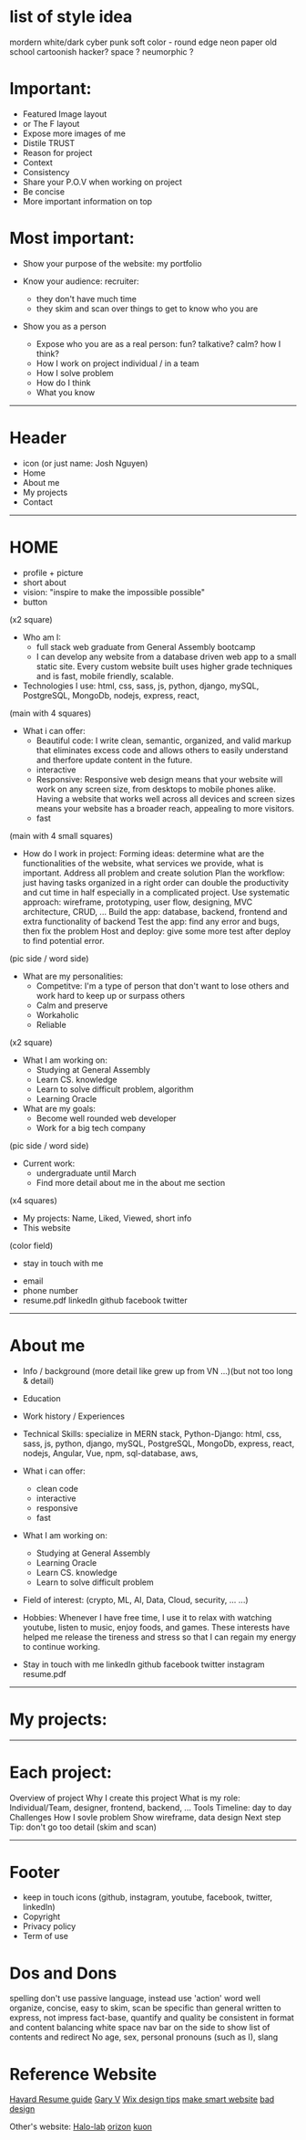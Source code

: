 # list of style idea

mordern white/dark
cyber punk
soft color - round edge
neon
paper old school
cartoonish
hacker?
space ?
neumorphic ?

# Important:

- Featured Image layout
- or The F layout
- Expose more images of me
- Distile TRUST
- Reason for project
- Context
- Consistency
- Share your P.O.V when working on project
- Be concise
- More important information on top

# Most important:

- Show your purpose of the website: my portfolio
- Know your audience: recruiter:

  - they don't have much time
  - they skim and scan over things to get to know who you are

- Show you as a person
  - Expose who you are as a real person: fun? talkative? calm? how I think?
  - How I work on project individual / in a team
  - How I solve problem
  - How do I think
  - What you know

---

# Header

- icon (or just name: Josh Nguyen)
- Home
- About me
- My projects
- Contact

---

# HOME

- profile + picture
- short about
- vision: "inspire to make the impossible possible"
- button

(x2 square)

- Who am I:
  - full stack web graduate from General Assembly bootcamp
  - I can develop any website from a database driven web app to a small static site. Every custom website built uses higher grade techniques and is fast, mobile friendly, scalable.
- Technologies I use: html, css, sass, js, python, django, mySQL, PostgreSQL, MongoDb, nodejs, express, react,

(main with 4 squares)

- What i can offer:
  - Beautiful code: I write clean, semantic, organized, and valid markup that eliminates excess code and allows others to easily understand and therfore update content in the future.
  - interactive
  - Responsive: Responsive web design means that your website will work on any screen size, from desktops to mobile phones alike. Having a website that works well across all devices and screen sizes means your website has a broader reach, appealing to more visitors.
  - fast

(main with 4 small squares)

- How do I work in project:
  Forming ideas: determine what are the functionalities of the website, what services we provide, what is important.
  Address all problem and create solution
  Plan the workflow: just having tasks organized in a right order can double the productivity and cut time in half especially in a complicated project.
  Use systematic approach: wireframe, prototyping, user flow, designing, MVC architecture, CRUD, ...
  Build the app: database, backend, frontend and extra functionality of backend
  Test the app: find any error and bugs, then fix the problem
  Host and deploy: give some more test after deploy to find potential error.


(pic side / word side)

- What are my personalities:
  - Competitve: I'm a type of person that don't want to lose others and work hard to keep up or surpass others
  - Calm and preserve
  - Workaholic
  - Reliable

(x2 square)

- What I am working on:
  - Studying at General Assembly
  - Learn CS. knowledge
  - Learn to solve difficult problem, algorithm
  - Learning Oracle
- What are my goals:
  - Become well rounded web developer
  - Work for a big tech company

(pic side / word side)

- Current work:
  - undergraduate until March
  - Find more detail about me in the about me section

(x4 squares)

- My projects: Name, Liked, Viewed, short info
- This website

(color field)
- stay in touch with me
+ email 
+ phone number
+ resume.pdf
  linkedIn
  github
  facebook
  twitter

---

# About me

- Info / background (more detail like grew up from VN ...)(but not too long & detail)
- Education
- Work history / Experiences

- Technical Skills: specialize in MERN stack, Python-Django: html, css, sass, js, python, django, mySQL, PostgreSQL, MongoDb, express, react, nodejs, Angular, Vue, npm, sql-database, aws,

- What i can offer:

  - clean code
  - interactive
  - responsive
  - fast

- What I am working on:

  - Studying at General Assembly
  - Learning Oracle
  - Learn CS. knowledge
  - Learn to solve difficult problem

- Field of interest: (crypto, ML, AI, Data, Cloud, security, ... ...)

- Hobbies: Whenever I have free time, I use it to relax with watching youtube, listen to music, enjoy foods, and games. These interests have helped me release the tireness and stress so that I can regain my energy to continue working.

- Stay in touch with me
  linkedIn
  github
  facebook
  twitter
  instagram
  resume.pdf

---

# My projects:


---

# Each project:

Overview of project
Why I create this project
What is my role: Individual/Team, designer, frontend, backend, ...
Tools
Timeline: day to day
Challenges
How I sovle problem
Show wireframe, data design
Next step
Tip: don't go too detail (skim and scan)

---

# Footer

- keep in touch icons (github, instagram, youtube, facebook, twitter, linkedIn)
- Copyright
- Privacy policy
- Term of use

# Dos and Dons

spelling
don't use passive language, instead use 'action' word
well organize, concise, easy to skim, scan
be specific than general
written to express, not impress
fact-base, quantify and quality
be consistent in format and content
balancing white space
nav bar on the side to show list of contents and redirect
No age, sex, personal pronouns (such as I), slang

# Reference Website

[Havard Resume guide](https://ocs.fas.harvard.edu/files/ocs/files/hes-resume-cover-letter-guide.pdf)
[Gary V](https://www.garyvaynerchuk.com/)
[Wix design tips](https://www.wix.com/blog/2017/10/5-design-tips-for-a-professional-site/)
[make smart website](https://blog.hubspot.com/marketing/compelling-stats-website-design-optimization-list)
[bad design](https://www.mockplus.com/blog/post/bad-web-design)
[](https://dribbble.com/tags/dark_portfolio)
[]()
[]()
[]()
[]()

Other's website:
[Halo-lab](https://www.halo-lab.com/)
[orizon](https://www.orizon.co/)
[kuon](https://kuon.space/)
[]()
[]()
[]()
[]()
[]()
[]()
[]()
[]()
